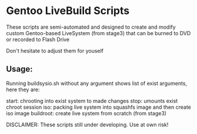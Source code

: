 Gentoo LiveBuild Scripts 
===

These scripts are semi-automated and designed to create and modify custom Gentoo-based LiveSystem (from stage3) that can be burned to DVD or recorded to Flash Drive

Don't hesitate to adjust them for youself

## Usage:

Running buildsysio.sh without any argument shows list of exist arguments, here they are:

start: chrooting into exist system to made changes
stop: umounts exist chroot session
iso: packing live system into squashfs image and then create iso image
buildroot: create live system from scratch (from stage3)


DISCLAIMER: These scripts still under developing. Use at own risk!

